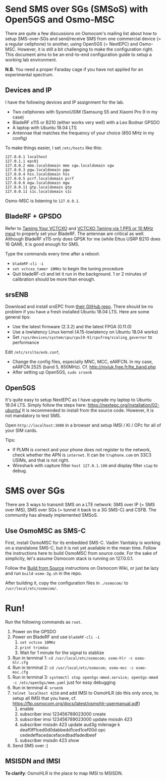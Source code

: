 Send SMS over SGs (SMSoS) with Open5GS and Osmo-MSC
===================================================
There are quite a few discussions on Osmocom's mailing list about how to setup
SMS-over-SGs and send/receive SMS from one commercial device (= a regular
cellphone) to another, using Open5GS (= NextEPC) and Osmo-MSC.  However, it is
still a bit challenging to make the configuration right.  This document aims to
be an end-to-end configuration guide to setup a working lab environment.

**N.B.** You need a proper Faraday cage if you have not applied for an experimental spectrum.

Devices and IP
--------------
I have the following devices and IP assignment for the lab.

- Two cellphones with SysmoUSIM (Samsung S5 and Xiaomi Pro 9 in my case)
- BladeRF x115 or B210 (either works very well) with a Leo Bodnar GPSDO
- A laptop with Ubuntu 18.04 LTS
- Antennae that matches the frequency of your choice (850 MHz in my config)

To make things easier, I set `/etc/hosts` like this:
```
127.0.0.1 localhost
127.0.1.1 epc01
127.0.0.2 mme.localdomain mme sgw.localdomain sgw
127.0.0.3 pgw.localdomain pgw
127.0.0.4 hss.localdomain hss
127.0.0.5 pcrf.localdomain pcrf
127.0.0.6 mgw.localdomain mgw
127.0.0.11 gtp.localdomain gtp
127.0.0.11 s1c.localdomain s1c
```

Osmo-MSC is listening to `127.0.0.1`.


BladeRF + GPSDO
---------------
Refer to
[Taming Your VCTCXO](https://github.com/Nuand/bladeRF/wiki/Taming-Your-VCTCXO) and
[VCTCXO Taming via 1 PPS or 10 MHz input](https://www.nuand.com/2016-01-rc1-release/)
to properly set your BladeRF.  The antennae are critical as well.
Although BladeRF x115 only does QPSK for me (while Ettus USRP B210 does 16
QAM), it is good enough for SMS.

Type the commands every time after a reboot:
- `bladeRF-cli -i`
- `set vctcxo_tamer 10MHz` to begin the tuning procedure
- Quit bladeRF-cli and let it run in the background.  1 or 2 minutes of calibration should be more than enough.


srsENB
------
Download and install srsEPC from [their GitHub repo](https://github.com/srsLTE/srsLTE).
There should be no problem if you have a fresh installed Ubuntu 18.04 LTS.
Here are some general tips:

- Use the latest firmware (2.3.2) and the latest FPGA (0.11.0)
- Use a lowlatency Linux kernel (4.15-lowlatency on Ubuntu 18.04 works)
- Set `/sys/devices/system/cpu/cpu[0-9]/cpufreq/scaling_governor` to performance

Edit `/etc/srslte/enb.conf`,
- Change the config files, especially MNC, MCC, eARFCN.  In my case, eARFCN 2525 (band 5, 850MHz).  Cf. http://niviuk.free.fr/lte_band.php
- After setting up Open5GS, `sudo srsenb`


Open5GS
-------
It's quite easy to setup NextEPC as I have upgrade my laptop to Ubuntu 18.04
LTS.  Simply follow the steps here: https://nextepc.org/installation/02-ubuntu/
It is recommended to install from the source code.  However, it is not
mandatory to test SMS.

Open `http://localhost:3000` in a browser and setup IMSI / Ki / OPc for all of your SIM cards.

Tips:
- If PLMN is correct and your phone does not register to the network, check
  whether the APN is `internet`.  It can be `truphone.com` on 33C3 USIMs, and 
  that is not right.
- Wireshark with capture filter `host 127.0.1.100` and display filter `s1ap` to debug.


SMS over SGs
============
There are 3 ways to transmit SMS on a LTE network: SMS over IP (= SMS over
IMS), SMS over SGs (= tunnel it back to a 3G SMS-C) and CSFB.  The community
has already implemented SMSoS.

Use OsmoMSC as SMS-C
--------------------
First, install OsmoMSC for its embedded SMS-C.  Vadim Yanitskiy is working on a
standalone SMS-C, but it is not yet available in the mean time.  Follow the
instructions here to build OsmoMSC from source code.  For the sake of
simplicity, let's assume Osmocom stack is running on 127.0.0.1.

Follow the 
[Build from Source](https://osmocom.org/projects/cellular-infrastructure/wiki/Build_from_Source#Example-completely-build-osmo-bsc-osmo-msc-osmo-sgsn-and-osmo-ggsn)
instructions on Osmocom Wiki, or just be lazy and run `build-osmo-3g.sh` in the
repo.

After building it, copy the configuration files in `./osmocom/` to `/usr/local/etc/osmocom/`.


Run!
====
Run the following commands as `root`.
1. Power on the GPSDO
1. Power on BladeRF and use `bladeRF-cli -i`
   1. `set vctcxo 10MHz`
   1. `print trimdac`
   1. Wait for 1 minute for the signal to stablize
1. Run in terminal 1: `cd /usr/local/etc/osmocom; osmo-hlr -c osmo-hlr.cfg`
1. Run in terminal 2: `cd /usr/local/etc/osmocom; osmo-msc -c osmo-msc.cfg`
1. Run in terminal 3: `systemctl stop open5gs-mmed.service; open5gs-mmed -c /etc/open5gs/mme.yaml` just for easy debugging
1. Run in terminal 4: `srsenb`
1. `telnet localhost 4258` and add IMSI to OsmoHLR (do this only once, to setup all IMSI that you have, cf. https://ftp.osmocom.org/docs/latest/osmohlr-usermanual.pdf)
   1. enable
   1. subscriber imsi 123456789023000 create
   1. subscriber imsi 123456789023000 update msisdn 423
   1. subscriber msisdn 423 update aud3g milenage k deaf0ff1ced0d0dabbedd1ced1cef00d opc cededeffacedacefacedbadfadedbeef
   1. subscriber msisdn 423 show
1. Send SMS over :)


MSISDN and IMSI
---------------
**To clarify**: OsmoHLR is the place to map IMSI to MSISDN.
